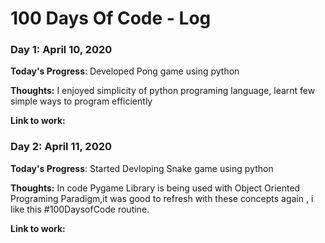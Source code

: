 # 100 Days Of Code - Log

### Day 1: April 10, 2020


**Today's Progress**: Developed Pong game using python

**Thoughts:** I enjoyed simplicity of python programing language, learnt few simple ways to program efficiently

**Link to work:**

### Day 2: April 11, 2020

**Today's Progress**: Started Devloping Snake game using python

**Thoughts:** In code Pygame Library is being used with Object Oriented Programing Paradigm,it was good to refresh with these concepts again , i like this #100DaysofCode routine.

**Link to work:**

